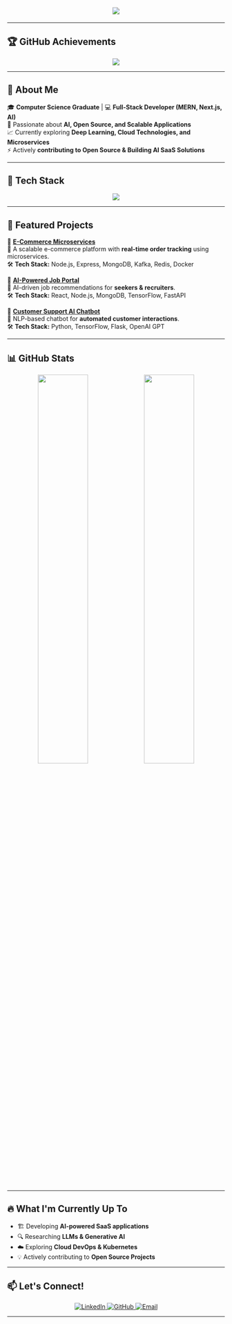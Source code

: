 <h1 align="center">
  <img src="https://readme-typing-svg.herokuapp.com?font=Poppins&duration=3000&pause=1000&color=1E90FF&center=true&vCenter=true&width=550&lines=Hey%2C+I'm+Amaeda+Qureshi!;Full-Stack+Developer+%7C+AI+%26+ML+Enthusiast;Building+Scalable+Web+%26+AI+Solutions;Passionate+About+Tech%7C+Open+Source%7C+Cloud" />
</h1>

---

## 🏆 **GitHub Achievements**
<p align="center">
  <img src="https://github-profile-trophy.vercel.app/?username=AmaedaQ&theme=algolia&no-frame=true&margin-w=10&row=1&column=6" />
</p>

---

## 🌟 **About Me**
🎓 **Computer Science Graduate** | 💻 **Full-Stack Developer (MERN, Next.js, AI)**  
🚀 Passionate about **AI, Open Source, and Scalable Applications**  
📈 Currently exploring **Deep Learning, Cloud Technologies, and Microservices**  
⚡ Actively **contributing to Open Source & Building AI SaaS Solutions**  

---

## 🚀 **Tech Stack**
<p align="center">
  <img src="https://skillicons.dev/icons?i=js,ts,react,nextjs,nodejs,express,mongodb,python,tensorflow,docker,kubernetes,aws,vercel,git,github,linux" />
</p>

---

## 📌 **Featured Projects**
🔹 **[E-Commerce Microservices](https://github.com/AmaedaQ/ecommerce-microservices)**  
📌 A scalable e-commerce platform with **real-time order tracking** using microservices.  
🛠 **Tech Stack:** Node.js, Express, MongoDB, Kafka, Redis, Docker  

🔹 **[AI-Powered Job Portal](https://github.com/AmaedaQ/job-portal)**  
📌 AI-driven job recommendations for **seekers & recruiters**.  
🛠 **Tech Stack:** React, Node.js, MongoDB, TensorFlow, FastAPI  

🔹 **[Customer Support AI Chatbot](https://github.com/AmaedaQ/customer-support-chatbot)**  
📌 NLP-based chatbot for **automated customer interactions**.  
🛠 **Tech Stack:** Python, TensorFlow, Flask, OpenAI GPT  

---

## 📊 **GitHub Stats**
<p align="center">
  <img src="https://github-readme-stats.vercel.app/api?username=AmaedaQ&show_icons=true&theme=tokyonight&count_private=true" width="48%" />
  <img src="https://github-readme-streak-stats.herokuapp.com/?user=AmaedaQ&theme=tokyonight" width="48%" />
</p>  

---

## 🔥 **What I'm Currently Up To**
- 🏗️ Developing **AI-powered SaaS applications**
- 🔍 Researching **LLMs & Generative AI**
- ☁️ Exploring **Cloud DevOps & Kubernetes**
- 💡 Actively contributing to **Open Source Projects**

---
## 📫 **Let's Connect!**

<p align="center">
  <a href="https://www.linkedin.com/in/amaeda-qureshi-305bb928a" target="_blank">
    <img src="https://img.shields.io/badge/LinkedIn-%230077B5.svg?style=flat&logo=linkedin&logoColor=white&labelColor=1E90FF&color=1E90FF" alt="LinkedIn" />
  </a>
  <a href="https://github.com/AmaedaQ" target="_blank">
    <img src="https://img.shields.io/badge/GitHub-%23181717.svg?style=flat&logo=github&logoColor=white&labelColor=333333&color=333333" alt="GitHub" />
  </a>
  <a href="mailto:amaedaqureshi@gmail.com" target="_blank">
    <img src="https://img.shields.io/badge/Email-%23D14836.svg?style=flat&logo=gmail&logoColor=white&labelColor=FF4500&color=FF4500" alt="Email" />
  </a>
</p>


---
